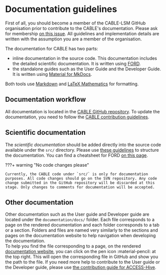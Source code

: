 # Documentation guidelines

First of all, you should become a member of the CABLE-LSM GitHub organisation prior to contribute to the CABLE's documentation. Please ask for membership [on this issue][cable-lsm-join]. All guidelines and implementation details are written with the assumption you are a member of the organisation.

The documentation for CABLE has two parts:

- inline documentation in the source code. This documentation includes the detailed scientific documentation. It is written using [FORD][ford].
- the standalone guides such as the User Guide and the Developer Guide. It is written using [Material for MkDocs][material].

Both tools use [Markdown][cheat-sheets] and [LaTeX Mathematics][latex-maths] for formatting. 

## Documentation workflow
All documentation is located in the [CABLE GitHub repository][cable-repo]. To update the documentation, you need to follow the [CABLE contribution guidelines][contrib_guide].

## Scientific documentation
The *scientific documentation* should be added directly into the source code available under the `src/` directory. Please use [these guidelines][api-guidelines] to structure the documentation. You can find a cheatsheet for FORD [on this page][cheat-sheets].

???+ warning "No code changes please"
    
    Currently, the CABLE code under `src/` is only for documentation purposes. All code changes should go on the SVN repository. Any code change submitted in the GitHub repository will be discarded at this stage. Only changes to comments for documentation will be accepted.

## Other documentation
Other documentation such as the User guide and Developer guide are located under the `documentation/docs/` folder. Each file corresponds to a page on the rendered documentation and each folder corresponds to a tab or a section. Folders and files are named very similarly to the sections and pages on the documentation website to help navigation when developing the documentation.  
To help you find the file corresponding to a page, on the rendered [documentation website][doc-pages], you can click on the pen icon :material-pencil: at the top right. This will open the corresponding file in GitHub and show you the path to the file. If you need more help to contribute to the User guide or the Developer guide, please use [the contribution guide for ACCESS-Hive][Hive-contribute].



[ford]: https://forddocs.readthedocs.io/en/latest/index.html
[material]: https://squidfunk.github.io/mkdocs-material/
[cable-repo]: https://github.com/CABLE-LSM/CABLE
[contrib_guide]: ../contribution/index.md
[latex-maths]: https://en.wikibooks.org/wiki/LaTeX/Mathematics
[cheat-sheets]: cheat_sheets.md
[api-guidelines]: science_doc.md
[doc-pages]: https://cable.readthedocs.io/en/latest
[Hive-contribute]: https://access-hive.org.au/about/contribute/
[cable-lsm-join]: https://github.com/CABLE-LSM/CABLE/issues/110
